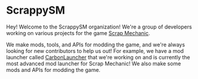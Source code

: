 # ScrappySM

Hey! Welcome to the ScrappySM organization! We're a group of developers working on various projects for the game [Scrap Mechanic](https://www.scrapmechanic.com/).

We make mods, tools, and APIs for modding the game, and we're always looking for new contributors to help us out! For example, we have a mod launcher called [CarbonLauncher](https://github.com/ScrappySM/CarbonLauncher) that we're working on and is currently the most advanced mod launcher for Scrap Mechanic! We also make some mods and APIs for modding the game.

